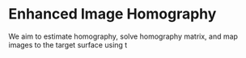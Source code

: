 # Enhanced Image Homography

We aim to estimate homography, solve homography matrix, and map images to the target surface using t